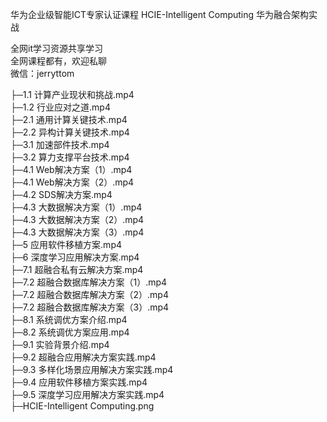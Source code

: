 华为企业级智能ICT专家认证课程 HCIE-Intelligent Computing 华为融合架构实战

全网it学习资源共享学习<br>全网课程都有，欢迎私聊<br>微信：jerryttom<br>

├─1.1 计算产业现状和挑战.mp4<br> ├─1.2 行业应对之道.mp4<br> ├─2.1 通用计算关键技术.mp4<br> ├─2.2 异构计算关键技术.mp4<br> ├─3.1 加速部件技术.mp4<br> ├─3.2 算力支撑平台技术.mp4<br> ├─4.1 Web解决方案（1）.mp4<br> ├─4.1 Web解决方案（2）.mp4<br> ├─4.2 SDS解决方案.mp4<br> ├─4.3 大数据解决方案（1）.mp4<br> ├─4.3 大数据解决方案（2）.mp4<br> ├─4.3 大数据解决方案（3）.mp4<br> ├─5 应用软件移植方案.mp4<br> ├─6 深度学习应用解决方案.mp4<br> ├─7.1 超融合私有云解决方案.mp4<br> ├─7.2 超融合数据库解决方案（1）.mp4<br> ├─7.2 超融合数据库解决方案（2）.mp4<br> ├─7.2 超融合数据库解决方案（3）.mp4<br> ├─8.1 系统调优方案介绍.mp4<br> ├─8.2 系统调优方案应用.mp4<br> ├─9.1 实验背景介绍.mp4<br> ├─9.2 超融合应用解决方案实践.mp4<br> ├─9.3 多样化场景应用解决方案实践.mp4<br> ├─9.4 应用软件移植方案实践.mp4<br> ├─9.5 深度学习应用解决方案实践.mp4<br> ├─HCIE-Intelligent Computing.png